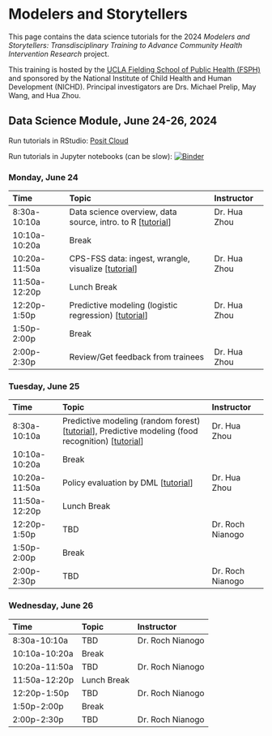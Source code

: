 # Modelers and Storytellers

This page contains the data science tutorials for the 2024 *Modelers and Storytellers: Transdisciplinary Training to Advance Community Health Intervention Research* project.

This training is hosted by the [UCLA Fielding School of Public Health (FSPH)](https://ph.ucla.edu/) and sponsored by the National Institute of Child Health and Human Development (NICHD). Principal investigators are Drs. Michael Prelip, May Wang, and Hua Zhou.

## Data Science Module, June 24-26, 2024

Run tutorials in RStudio: [Posit Cloud](https://posit.cloud/spaces/522857/join?access_code=jp20j2u42A7Ygue-OICZ2U4S6IWZCnI5GFp0r_N9)

Run tutorials in Jupyter notebooks (can be slow): [![Binder](https://mybinder.org/badge_logo.svg)](https://mybinder.org/v2/gh/NIH-R25-ModelersAndStoryTellers/binder-sandbox.git/main?urlpath=git-pull?repo=https://github.com/NIH-R25-ModelersAndStoryTellers/2024.git)

### Monday, June 24

| Time          | Topic            | Instructor          |
|:----------------------|:------------------------|:------------------------|
| 8:30a-10:10a  | Data science overview, data source, intro. to R \[[tutorial](https://nih-r25-modelersandstorytellers.github.io/2024/data-science-tutorials/01-dsintro/dsintro.html)\] | Dr. Hua Zhou |
| 10:10a-10:20a | Break  |                     |
| 10:20a-11:50a | CPS-FSS data: ingest, wrangle, visualize \[[tutorial](https://nih-r25-modelersandstorytellers.github.io/2024/data-science-tutorials/02-wrangle/wrangle.html)\] | Dr. Hua Zhou |
| 11:50a-12:20p  | Lunch Break  |                     |
| 12:20p-1:50p   | Predictive modeling (logistic regression) \[[tutorial](https://nih-r25-modelersandstorytellers.github.io/2024/data-science-tutorials/03-logit/logit.html)\]  | Dr. Hua Zhou |
| 1:50p-2:00p   | Break |  |
| 2:00p-2:30p   | Review/Get feedback from trainees | Dr. Hua Zhou |

### Tuesday, June 25

| Time          | Topic            | Instructor          |
|:----------------------|:------------------------|:------------------------|
| 8:30a-10:10a  | Predictive modeling (random forest) \[[tutorial](https://nih-r25-modelersandstorytellers.github.io/2024/data-science-tutorials/04-rf/rf.html)\], Predictive modeling (food recognition) \[[tutorial](https://nih-r25-modelersandstorytellers.github.io/2024/data-science-tutorials/07-foodimg/foodimg.html)\] | Dr. Hua Zhou |
| 10:10a-10:20a | Break  |                     |
| 10:20a-11:50a | Policy evaluation by DML \[[tutorial](https://nih-r25-modelersandstorytellers.github.io/2024/data-science-tutorials/05-dml/dml.html)\] | Dr. Hua Zhou |
| 11:50a-12:20p  | Lunch Break  |                     |
| 12:20p-1:50p   | TBD  | Dr. Roch Nianogo |
| 1:50p-2:00p   | Break |  |
| 2:00p-2:30p   | TBD | Dr. Roch Nianogo |

### Wednesday, June 26

| Time          | Topic            | Instructor          |
|:----------------------|:------------------------|:------------------------|
| 8:30a-10:10a  | TBD | Dr. Roch Nianogo |
| 10:10a-10:20a | Break  |                     |
| 10:20a-11:50a | TBD | Dr. Roch Nianogo |
| 11:50a-12:20p  | Lunch Break  |                     |
| 12:20p-1:50p   | TBD  | Dr. Roch Nianogo |
| 1:50p-2:00p   | Break |  |
| 2:00p-2:30p   | TBD | Dr. Roch Nianogo |

